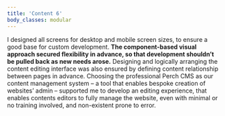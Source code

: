 ```yaml
---
title: 'Content 6'
body_classes: modular
---
```


I designed all screens for desktop and mobile screen sizes, to ensure a good base for custom development. **The component-based visual approach secured flexibility in advance, so that development shouldn’t be pulled back as new needs arose.** Designing and logically arranging the content editing interface was also ensured by defining content relationship between pages in advance. Choosing the professional Perch CMS as our content management system – a tool that enables bespoke creation of websites’ admin – supported me to develop an editing experience, that enables contents editors to fully manage the website, even with minimal or no training involved, and non-existent prone to error.